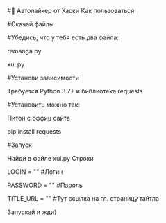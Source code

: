 #🦴 Автолайкер от Хаски
Как пользоваться

#Скачай файлы

#Убедись, что у тебя есть два файла:

remanga.py

xui.py

#Установи зависимости

Требуется Python 3.7+ и библиотека requests.

#Установить можно так:

Питон с оффиц сайта

pip install requests

#Запуск

Найди в файле xui.py Строки 

LOGIN = "" #Логин

PASSWORD = "" #Пароль

TITLE_URL = "" #Тут ссылка на гл. страницу тайтла

Запускай и жди)
